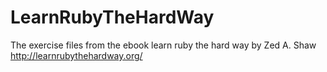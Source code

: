 # LearnRubyTheHardWay
The exercise files from the ebook learn ruby the hard way by Zed A. Shaw http://learnrubythehardway.org/
